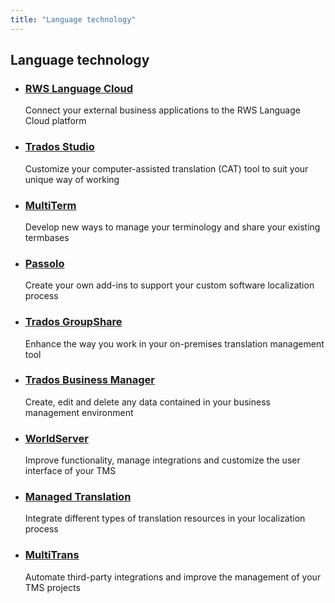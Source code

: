 ```yaml
---
title: "Language technology"
---
```


<div class="container">
	<h2>Language technology</h2>
	<div class="listboxes">
		<ul>
			<li>
				<h3><a href="https://rws.github.io/languagecloud-api-docs/index.html" target="_blank">RWS Language Cloud</a></h3>
				<div class="description">Connect your external business applications to the RWS Language Cloud platform</div>
			</li>
			<li>
				<h3><a href="https://rws.github.io/studio-api-docs/articles/intro.html" target="_blank">Trados Studio</a></h3>
				<div class="description">Customize your computer-assisted translation (CAT) tool to suit your unique way of working</div>
			</li>
			<li>
				<h3><a href="https://rws.github.io/multiterm-api-docs/index.html" target="_blank">MultiTerm</a></h3>
				<div class="description">Develop new ways to manage your terminology and share your existing termbases</div>
			</li>
			<li>
				<h3><a href="https://rws.github.io/passolo-api-docs/index.html" target="_blank">Passolo</a></h3>
				<div class="description">Create your own add-ins to support your custom software localization process</div>
			</li>
			<li>
				<h3><a href="https://rws.github.io/groupshare-api-docs/index.html" target="_blank">Trados GroupShare</a></h3>
				<div class="description">Enhance the way you work in your on-premises translation management tool</div>
			</li>
			<li>
				<h3><a href="https://rws.github.io/business-manager-api-docs/index.html" target="_blank">Trados Business Manager</a></h3>
				<div class="description">Create, edit and delete any data contained in your business management environment</div>
			</li>
			<li>
				<h3><a href="https://rws.github.io/worldserver-api-docs/index.html" target="_blank">WorldServer</a></h3>
				<div class="description">Improve functionality, manage integrations and customize the user interface of your TMS</div>
			</li>
			<li>
				<h3><a href="https://rws.github.io/mantra-api-docs/index.html" target="_blank">Managed Translation</a></h3>
				<div class="description"> Integrate different types of translation resources in your localization process</div>
			</li>
			<li>
				<h3><a href="https://rws.github.io/multitrans-api-docs/index.html" target="_blank">MultiTrans</a></h3>
				<div class="description">Automate third-party integrations and improve the management of your TMS projects</div>
			</li>
		</ul>
	</div>
</div>
